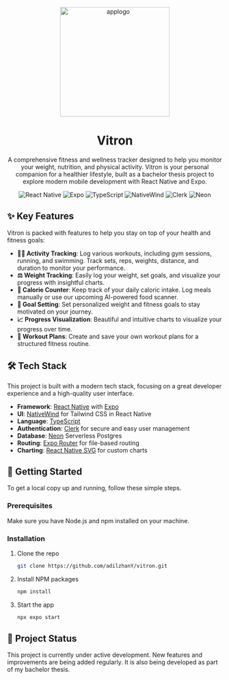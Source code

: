 <div align="center">

  
  <img width="256" height="256" alt="applogo" src="https://github.com/user-attachments/assets/f9a9a708-95b9-4659-8939-995edff25134" />



  

# Vitron

A comprehensive fitness and wellness tracker designed to help you monitor your weight, nutrition, and physical activity. Vitron is your personal companion for a healthier lifestyle, built as a bachelor thesis project to explore modern mobile development with React Native and Expo.

![React Native](https://img.shields.io/badge/React%20Native-0.81-61DAFB?logo=react)
![Expo](https://img.shields.io/badge/Expo-54-000020?logo=expo)
![TypeScript](https://img.shields.io/badge/TypeScript-5-3178c6?logo=typescript)
![NativeWind](https://img.shields.io/badge/NativeWind-4-38b2ac?logo=tailwindcss)
![Clerk](https://img.shields.io/badge/Auth-Clerk-512bf4)
![Neon](https://img.shields.io/badge/Database-Neon-23975E?logo=neon)

</div>

## ✨ Key Features

Vitron is packed with features to help you stay on top of your health and fitness goals:

-   **🏃‍♂️ Activity Tracking**: Log various workouts, including gym sessions, running, and swimming. Track sets, reps, weights, distance, and duration to monitor your performance.
-   **⚖️ Weight Tracking**: Easily log your weight, set goals, and visualize your progress with insightful charts.
-   **🍎 Calorie Counter**: Keep track of your daily caloric intake. Log meals manually or use our upcoming AI-powered food scanner.
-   **🎯 Goal Setting**: Set personalized weight and fitness goals to stay motivated on your journey.
-   **📈 Progress Visualization**: Beautiful and intuitive charts to visualize your progress over time.
-   **📝 Workout Plans**: Create and save your own workout plans for a structured fitness routine.

## 🛠️ Tech Stack

This project is built with a modern tech stack, focusing on a great developer experience and a high-quality user interface.

-   **Framework**: [React Native](https://reactnative.dev/) with [Expo](https://expo.dev/)
-   **UI**: [NativeWind](https://www.nativewind.dev/) for Tailwind CSS in React Native
-   **Language**: [TypeScript](https://www.typescriptlang.org/)
-   **Authentication**: [Clerk](https://clerk.com/) for secure and easy user management
-   **Database**: [Neon](https://neon.tech) Serverless Postgres
-   **Routing**: [Expo Router](https://expo.github.io/router/) for file-based routing
-   **Charting**: [React Native SVG](https://github.com/react-native-svg/react-native-svg) for custom charts

## 🚀 Getting Started

To get a local copy up and running, follow these simple steps.

### Prerequisites

Make sure you have Node.js and npm installed on your machine.

### Installation

1.  Clone the repo
    ```sh
    git clone https://github.com/adilzhanY/vitron.git
    ```
2.  Install NPM packages
    ```sh
    npm install
    ```
3.  Start the app
    ```sh
    npx expo start
    ```

## 🚧 Project Status

This project is currently under active development. New features and improvements are being added regularly. It is also being developed as part of my bachelor thesis.



